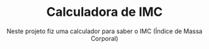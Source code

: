 <h1 align="center">Calculadora de IMC</h1>

<p align="center">Neste projeto fiz uma calculador para saber o IMC (Índice de Massa Corporal)</p>
